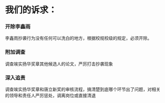 
# 我们的诉求：



### 开除李鑫雨

李鑫雨抄袭行为没有任何可以洗白的地方，根据校规校级的规定，必须开除。

### 附加调查

调查竢实扬华奖章其他候选人的论文，严厉打击抄袭现象


### 深入追责

调查竢实扬华奖章和唐立新奖的审核流程，搞清楚到底哪个环节出了问题，对相关的领导和责任人严厉惩处，调离岗位或直接清退
